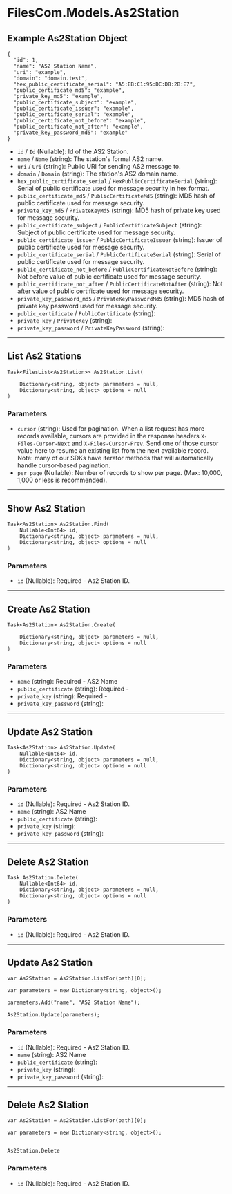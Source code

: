 # FilesCom.Models.As2Station

## Example As2Station Object

```
{
  "id": 1,
  "name": "AS2 Station Name",
  "uri": "example",
  "domain": "domain.test",
  "hex_public_certificate_serial": "A5:EB:C1:95:DC:D8:2B:E7",
  "public_certificate_md5": "example",
  "private_key_md5": "example",
  "public_certificate_subject": "example",
  "public_certificate_issuer": "example",
  "public_certificate_serial": "example",
  "public_certificate_not_before": "example",
  "public_certificate_not_after": "example",
  "private_key_password_md5": "example"
}
```

* `id` / `Id`  (Nullable<Int64>): Id of the AS2 Station.
* `name` / `Name`  (string): The station's formal AS2 name.
* `uri` / `Uri`  (string): Public URI for sending AS2 message to.
* `domain` / `Domain`  (string): The station's AS2 domain name.
* `hex_public_certificate_serial` / `HexPublicCertificateSerial`  (string): Serial of public certificate used for message security in hex format.
* `public_certificate_md5` / `PublicCertificateMd5`  (string): MD5 hash of public certificate used for message security.
* `private_key_md5` / `PrivateKeyMd5`  (string): MD5 hash of private key used for message security.
* `public_certificate_subject` / `PublicCertificateSubject`  (string): Subject of public certificate used for message security.
* `public_certificate_issuer` / `PublicCertificateIssuer`  (string): Issuer of public certificate used for message security.
* `public_certificate_serial` / `PublicCertificateSerial`  (string): Serial of public certificate used for message security.
* `public_certificate_not_before` / `PublicCertificateNotBefore`  (string): Not before value of public certificate used for message security.
* `public_certificate_not_after` / `PublicCertificateNotAfter`  (string): Not after value of public certificate used for message security.
* `private_key_password_md5` / `PrivateKeyPasswordMd5`  (string): MD5 hash of private key password used for message security.
* `public_certificate` / `PublicCertificate`  (string): 
* `private_key` / `PrivateKey`  (string): 
* `private_key_password` / `PrivateKeyPassword`  (string): 


---

## List As2 Stations

```
Task<FilesList<As2Station>> As2Station.List(
    
    Dictionary<string, object> parameters = null,
    Dictionary<string, object> options = null
)
```

### Parameters

* `cursor` (string): Used for pagination.  When a list request has more records available, cursors are provided in the response headers `X-Files-Cursor-Next` and `X-Files-Cursor-Prev`.  Send one of those cursor value here to resume an existing list from the next available record.  Note: many of our SDKs have iterator methods that will automatically handle cursor-based pagination.
* `per_page` (Nullable<Int64>): Number of records to show per page.  (Max: 10,000, 1,000 or less is recommended).


---

## Show As2 Station

```
Task<As2Station> As2Station.Find(
    Nullable<Int64> id, 
    Dictionary<string, object> parameters = null,
    Dictionary<string, object> options = null
)
```

### Parameters

* `id` (Nullable<Int64>): Required - As2 Station ID.


---

## Create As2 Station

```
Task<As2Station> As2Station.Create(
    
    Dictionary<string, object> parameters = null,
    Dictionary<string, object> options = null
)
```

### Parameters

* `name` (string): Required - AS2 Name
* `public_certificate` (string): Required - 
* `private_key` (string): Required - 
* `private_key_password` (string): 


---

## Update As2 Station

```
Task<As2Station> As2Station.Update(
    Nullable<Int64> id, 
    Dictionary<string, object> parameters = null,
    Dictionary<string, object> options = null
)
```

### Parameters

* `id` (Nullable<Int64>): Required - As2 Station ID.
* `name` (string): AS2 Name
* `public_certificate` (string): 
* `private_key` (string): 
* `private_key_password` (string): 


---

## Delete As2 Station

```
Task As2Station.Delete(
    Nullable<Int64> id, 
    Dictionary<string, object> parameters = null,
    Dictionary<string, object> options = null
)
```

### Parameters

* `id` (Nullable<Int64>): Required - As2 Station ID.


---

## Update As2 Station

```
var As2Station = As2Station.ListFor(path)[0];

var parameters = new Dictionary<string, object>();

parameters.Add("name", "AS2 Station Name");

As2Station.Update(parameters);
```

### Parameters

* `id` (Nullable<Int64>): Required - As2 Station ID.
* `name` (string): AS2 Name
* `public_certificate` (string): 
* `private_key` (string): 
* `private_key_password` (string): 


---

## Delete As2 Station

```
var As2Station = As2Station.ListFor(path)[0];

var parameters = new Dictionary<string, object>();


As2Station.Delete
```

### Parameters

* `id` (Nullable<Int64>): Required - As2 Station ID.

